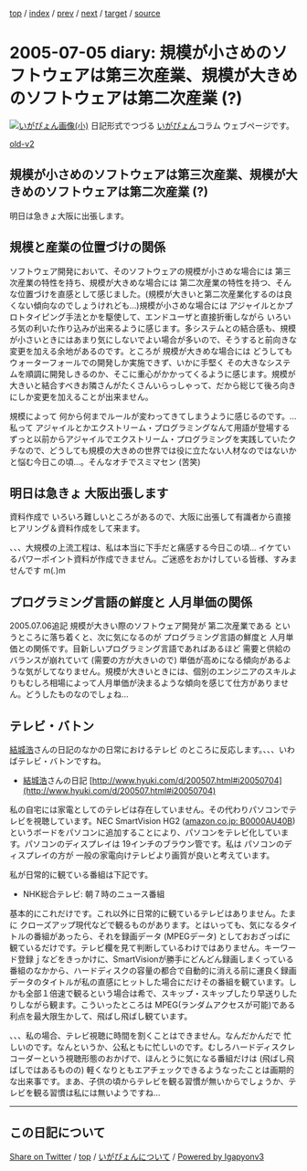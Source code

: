 [top](../index.html) 
 / [index](index.html) 
 / [prev](ig050704.html) 
 / [next](ig050706.html) 
 / [target](https://igapyon.github.io/diary/2005/ig050705.html) 
 / [source](https://github.com/igapyon/diary/blob/gh-pages/2005/ig050705.src.md) 

2005-07-05 diary: 規模が小さめのソフトウェアは第三次産業、規模が大きめのソフトウェアは第二次産業 (?)
=====================================================================================================
[![いがぴょん画像(小)](https://igapyon.github.io/diary/images/iga200306s.jpg "いがぴょん")](https://igapyon.github.io/diary/memo/memoigapyon.html) 日記形式でつづる [いがぴょん](https://igapyon.github.io/diary/memo/memoigapyon.html)コラム ウェブページです。

[old-v2](ig050705-orig.html)

## 規模が小さめのソフトウェアは第三次産業、規模が大きめのソフトウェアは第二次産業 (?)

明日は急きょ大阪に出張します。


## 規模と産業の位置づけの関係

ソフトウェア開発において、そのソフトウェアの規模が小さめな場合には 第三次産業の特性を持ち、規模が大きめな場合には 第二次産業の特性を持つ、そんな位置づけを直感として感じました。(規模が大きいと第二次産業化するのは良くない傾向なのでしょうけれども…)規模が小さめな場合には アジャイルとかプロトタイピング手法とかを駆使して、エンドユーザと直接折衝しながら いろいろ気の利いた作り込みが出来るように感じます。多システムとの結合感も、規模が小さいときにはあまり気にしないでよい場合が多いので、そうすると前向きな変更を加える余地があるのです。ところが 規模が大きめな場合には どうしてもウォーターフォールでの開発しか実施できず、いかに手堅く その大きなシステムを順調に開発しきるのか、そこに重心がかかってくるように感じます。規模が大きいと結合すべきお隣さんがたくさんいらっしゃって、だから総じて後ろ向きにしか変更を加えることが出来ません。

規模によって 何から何までルールが変わってきてしまうように感じるのです。…私って アジャイルとかエクストリーム・プログラミングなんて用語が登場するずっと以前からアジャイルでエクストリーム・プログラミングを実践していたクチなので、どうしても規模の大きめの世界では役に立たない人材なのではないかと悩む今日この頃…。そんなオチでスミマセン
(苦笑)

## 明日は急きょ 大阪出張します

資料作成で いろいろ難しいところがあるので、大阪に出張して有識者から直接ヒアリング＆資料作成をして来ます。

、、、大規模の上流工程は、私は本当に下手だと痛感する今日この頃… イケているパワーポイント資料が作成できません。ご迷惑をおかけしている皆様、すみませんです
m(_._)m

## プログラミング言語の鮮度と 人月単価の関係

2005.07.06追記 規模が大きい際のソフトウェア開発が 第二次産業である というところに落ち着くと、次に気になるのが プログラミング言語の鮮度と 人月単価との関係です。目新しいプログラミング言語であればあるほど 需要と供給のバランスが崩れていて (需要の方が大きいので) 単価が高めになる傾向があるような気がしてなりません。規模が大きいときには、個別のエンジニアのスキルよりもむしろ相場によって人月単価が決まるような傾向を感じて仕方がありません。どうしたものなのでしょね…

## テレビ・バトン

[結城浩](http://www.hyuki.com/)さんの日記のなかの日常におけるテレビ のところに反応します。、、、いわばテレビ・バトンですね。

* [結城浩](http://www.hyuki.com/)さんの日記
  [http://www.hyuki.com/d/200507.html#i20050704](http://www.hyuki.com/d/200507.html#i20050704)

私の自宅には家電としてのテレビは存在していません。その代わりパソコンでテレビを視聴しています。NEC SmartVision HG2 ([amazon.co.jp: B0000AU40B](http://www.amazon.co.jp/exec/obidos/ASIN/B0000AU40B/igapyondiary-22))というボードをパソコンに追加することにより、パソコンをテレビ化しています。パソコンのディスプレイは
19インチのブラウン管です。私は パソコンのディスプレイの方が 一般の家電向けテレビより画質が良いと考えています。

私が日常的に観ている番組は下記です。

* NHK総合テレビ: 朝７時のニュース番組

基本的にこれだけです。これ以外に日常的に観ているテレビはありません。たまに クローズアップ現代などで観るものがあります。とはいっても、気になるタイトルの番組があったら、それを録画データ
(MPEGデータ) としておおざっぱに観ているだけです。テレビ欄を見て判断しているわけではありません。キーワード登録ｊなどをきっかけに、SmartVisionが勝手にどんどん録画しまくっている番組のなかから、ハードディスクの容量の都合で自動的に消える前に運良く録画データのタイトルが私の直感にヒットした場合にだけその番組を観ています。しかも全部１倍速で観るという場合は希で、スキップ・スキップしたり早送りしたりしながら観ます。こういったところは MPEG(ランダムアクセスが可能)である利点を最大限生かして、飛ばし飛ばし観ています。

、、、私の場合、テレビ視聴に時間を割くことはできません。なんだかんだで 忙しいのです。なんというか、公私ともに忙しいのです。むしろハードディスクレコーダーという視聴形態のおかげで、ほんとうに気になる番組だけは
(飛ばし飛ばしではあるものの) 軽くなりともエアチェックできるようなったことは画期的な出来事です。まあ、子供の頃からテレビを観る習慣が無いからでしょうか、テレビを観る習慣は私には無いようですね…


----------------------------------------------------------------------------------------------------

## この日記について

[Share on Twitter](https://twitter.com/intent/tweet?hashtags=igapyon%2Cdiary%2C%E3%81%84%E3%81%8C%E3%81%B4%E3%82%87%E3%82%93&text=%E8%A6%8F%E6%A8%A1%E3%81%8C%E5%B0%8F%E3%81%95%E3%82%81%E3%81%AE%E3%82%BD%E3%83%95%E3%83%88%E3%82%A6%E3%82%A7%E3%82%A2%E3%81%AF%E7%AC%AC%E4%B8%89%E6%AC%A1%E7%94%A3%E6%A5%AD%E3%80%81%E8%A6%8F%E6%A8%A1%E3%81%8C%E5%A4%A7%E3%81%8D%E3%82%81%E3%81%AE%E3%82%BD%E3%83%95%E3%83%88%E3%82%A6%E3%82%A7%E3%82%A2%E3%81%AF%E7%AC%AC%E4%BA%8C%E6%AC%A1%E7%94%A3%E6%A5%AD+%28%3F%29&url=https%3A%2F%2Figapyon.github.io%2Fdiary%2F2005%2Fig050705.html) / [top](../index.html) / [いがぴょんについて](https://igapyon.github.io/diary/memo/memoigapyon.html) / [Powered by Igapyonv3](https://github.com/igapyon/igapyonv3)

